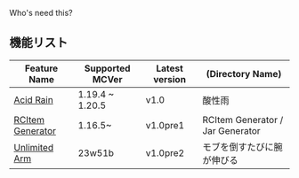 Who's need this?

## 機能リスト

| Feature Name | Supported MCVer | Latest version | (Directory Name) |
| --- | --- | --- | --- |
| [Acid Rain](./酸性雨/read_me.md) | 1.19.4 ~ 1.20.5 | v1.0 | 酸性雨 |
| [RCItem Generator](./RCItem%20Generator/Jar%20Generator/readme.md) | 1.16.5~ | v1.0pre1 | RCItem Generator / Jar Generator |
| [Unlimited Arm](./モブを倒すたびに腕が伸びる/readme.md) | 23w51b | v1.0pre2 | モブを倒すたびに腕が伸びる |
